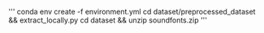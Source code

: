 '''
conda env create -f environment.yml
cd dataset/preprocessed_dataset && extract_locally.py
cd dataset && unzip soundfonts.zip
'''
